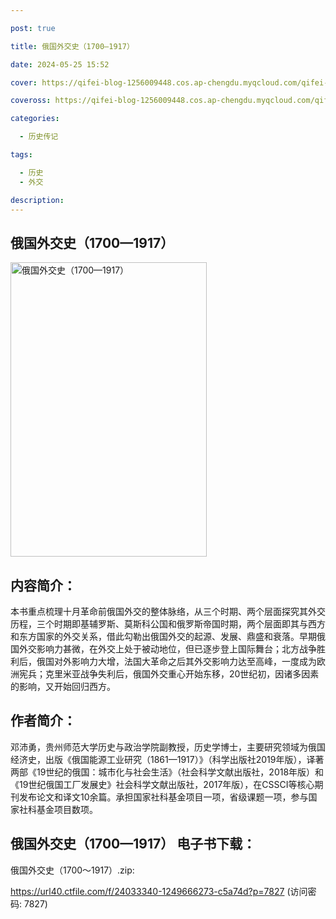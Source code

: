 ```yaml
---

post: true

title: 俄国外交史（1700—1917）

date: 2024-05-25 15:52

cover: https://qifei-blog-1256009448.cos.ap-chengdu.myqcloud.com/qifei-blog/663981b90ea9cb1403985a74.jpg

coveross: https://qifei-blog-1256009448.cos.ap-chengdu.myqcloud.com/qifei-blog/663981b90ea9cb1403985a74.jpg

categories:

  - 历史传记

tags:

  - 历史
  - 外交

description:
---
```


## 俄国外交史（1700—1917）
<img alt="俄国外交史（1700—1917） " class="aligncenter loaded" data-was-processed="true" decoding="async" fetchpriority="high" height="471" src="https://qifei-blog-1256009448.cos.ap-chengdu.myqcloud.com/qifei-blog/663981b90ea9cb1403985a74.jpg" style="cursor: zoom-in;" width="314"/>

## 内容简介：

本书重点梳理十月革命前俄国外交的整体脉络，从三个时期、两个层面探究其外交历程，三个时期即基辅罗斯、莫斯科公国和俄罗斯帝国时期，两个层面即其与西方和东方国家的外交关系，借此勾勒出俄国外交的起源、发展、鼎盛和衰落。早期俄国外交影响力甚微，在外交上处于被动地位，但已逐步登上国际舞台；北方战争胜利后，俄国对外影响力大增，法国大革命之后其外交影响力达至高峰，一度成为欧洲宪兵；克里米亚战争失利后，俄国外交重心开始东移，20世纪初，因诸多因素的影响，又开始回归西方。

## 作者简介：

邓沛勇，贵州师范大学历史与政治学院副教授，历史学博士，主要研究领域为俄国经济史，出版《俄国能源工业研究（1861—1917）》（科学出版社2019年版），译著两部《19世纪的俄国：城市化与社会生活》（社会科学文献出版社，2018年版）和《19世纪俄国工厂发展史》社会科学文献出版社，2017年版），在CSSCI等核心期刊发布论文和译文10余篇。承担国家社科基金项目一项，省级课题一项，参与国家社科基金项目数项。

## 俄国外交史（1700—1917） 电子书下载：
俄国外交史（1700～1917）.zip: 

https://url40.ctfile.com/f/24033340-1249666273-c5a74d?p=7827 (访问密码: 7827)
